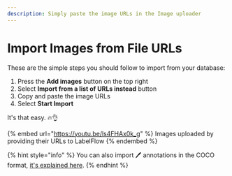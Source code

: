 ```yaml
---
description: Simply paste the image URLs in the Image uploader
---
```


# Import Images from File URLs

These are the simple steps you should follow to import from your database:

1. Press the **Add images** button on the top right
2. Select **Import from a list of URLs instead** button
3. Copy and paste the image URLs
4. Select **Start Import**

It's that easy. 🔥👌



{% embed url="https://youtu.be/ls4FHAx0k_g" %}
Images uploaded by providing their URLs to LabelFlow
{% endembed %}

{% hint style="info" %}
You can also import 🖊 annotations in the COCO format, [it's explained here](../import-annotations.md).
{% endhint %}
